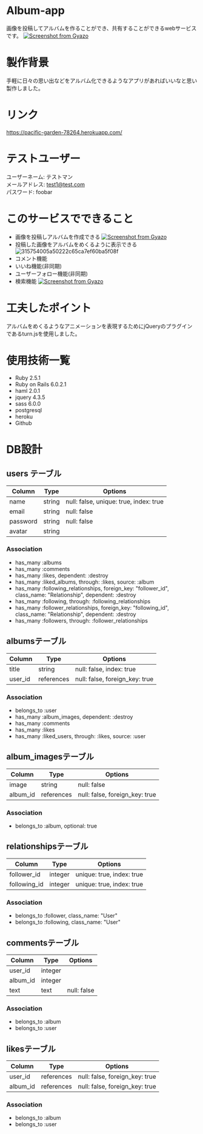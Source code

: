 # Album-app
画像を投稿してアルバムを作ることができ、共有することができるwebサービスです。
[![Screenshot from Gyazo](https://gyazo.com/b5ca85cb86fcdcf2d3fb0d1d8bf35df3/raw)](https://gyazo.com/b5ca85cb86fcdcf2d3fb0d1d8bf35df3)
# 製作背景
  手軽に日々の思い出などをアルバム化できるようなアプリがあればいいなと思い製作しました。
# リンク
https://pacific-garden-78264.herokuapp.com/

# テストユーザー
ユーザーネーム: テストマン  
メールアドレス: test1@test.com  
パスワード: foobar  
# このサービスでできること
  * 画像を投稿しアルバムを作成できる 
  [![Screenshot from Gyazo](https://gyazo.com/610f4b7a487f715222a4a05836e6b6d2/raw)](https://gyazo.com/610f4b7a487f715222a4a05836e6b6d2)  
  * 投稿した画像をアルバムをめくるように表示できる  
  ![315754005a50222c65ca7ef60ba5f08f](https://user-images.githubusercontent.com/57151814/79974396-3d9f3a80-84d4-11ea-9afc-e99eb2b11562.gif)
  * コメント機能
  * いいね機能(非同期)
  * ユーザーフォロー機能(非同期)
  * 検索機能
  [![Screenshot from Gyazo](https://gyazo.com/ec50c4798cf4dc18522b9debeed60f7b/raw)](https://gyazo.com/ec50c4798cf4dc18522b9debeed60f7b)
# 工夫したポイント
アルバムをめくるようなアニメーションを表現するためにjQueryのプラグインであるturn.jsを使用しました。
# 使用技術一覧
  * Ruby 2.5.1
  * Ruby on Rails 6.0.2.1
  * haml 2.0.1
  * jquery 4.3.5
  * sass 6.0.0
  * postgresql
  * heroku
  * Github
# DB設計
## users テーブル
|Column|Type|Options|
|------|----|-------|
|name|string|null: false, unique: true, index: true|
|email|string|null: false|
|password|string|null: false|
|avatar|string||

### Association
- has_many :albums
- has_many :comments
- has_many :likes, dependent: :destroy
- has_many :liked_albums, through: :likes, source: :album
- has_many :following_relationships, foreign_key: "follower_id", class_name: "Relationship", dependent: :destroy
- has_many :following, through: :following_relationships
- has_many :follower_relationships, foreign_key: "following_id", class_name: "Relationship", dependent: :destroy
- has_many :followers, through: :follower_relationships

## albumsテーブル
|Column|Type|Options|
|------|----|-------|
|title|string|null: false,  index: true|
|user_id|references|null: false, foreign_key: true|

### Association
- belongs_to :user
- has_many :album_images, dependent: :destroy
- has_many :comments
- has_many :likes
- has_many :liked_users, through: :likes, source: :user

## album_imagesテーブル
|Column|Type|Options|
|------|----|-------|
|image|string|null: false|
|album_id|references|null: false, foreign_key: true|

### Association
- belongs_to :album, optional: true

## relationshipsテーブル
|Column|Type|Options|
|------|----|-------|
|follower_id|integer|unique: true, index: true|
|following_id|integer|unique: true, index: true|

### Association
- belongs_to :follower, class_name: "User"
- belongs_to :following, class_name: "User"

## commentsテーブル
|Column|Type|Options|
|------|----|-------|
|user_id|integer||
|album_id|integer||
|text|text|null: false|

### Association
- belongs_to :album
- belongs_to :user

## likesテーブル
|Column|Type|Options|
|------|----|-------|
|user_id|references|null: false, foreign_key: true||
|album_id|references|null: false, foreign_key: true||

### Association
- belongs_to :album
- belongs_to :user




